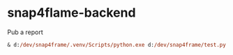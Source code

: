 # snap4flame-backend

Pub a report

```ps
& d:/dev/snap4frame/.venv/Scripts/python.exe d:/dev/snap4frame/test.py
```